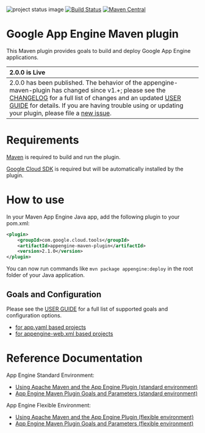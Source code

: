 ![project status image](https://img.shields.io/badge/stability-stable-brightgreen.svg)
[![Build Status](http://travis-ci.org/GoogleCloudPlatform/app-maven-plugin.svg)](http://travis-ci.org/GoogleCloudPlatform/app-maven-plugin)
[![Maven Central](https://maven-badges.herokuapp.com/maven-central/com.google.cloud.tools/appengine-maven-plugin/badge.svg)](https://maven-badges.herokuapp.com/maven-central/com.google.cloud.tools/appengine-maven-plugin)
# Google App Engine Maven plugin

This Maven plugin provides goals to build and deploy Google App Engine applications.

| 2.0.0 is Live |
| :------------------------------ |
| 2.0.0 has been published. The behavior of the appengine-maven-plugin has changed since v1.+; please see the [CHANGELOG](CHANGELOG.md) for a full list of changes and an updated [USER GUIDE](USER_GUIDE.md) for details. If you are having trouble using or updating your plugin, please file a [new issue](https://github.com/GoogleCloudPlatform/app-maven-plugin/issues).|

# Requirements

[Maven](http://maven.apache.org/) is required to build and run the plugin.

[Google Cloud SDK](https://cloud.google.com/sdk/) is required but will be
automatically installed by the plugin.

# How to use

In your Maven App Engine Java app, add the following plugin to your pom.xml:

```XML
<plugin>
    <groupId>com.google.cloud.tools</groupId>
    <artifactId>appengine-maven-plugin</artifactId>
    <version>2.1.0</version>
</plugin>
```

You can now run commands like `mvn package appengine:deploy` in the root folder of your Java application.

## Goals and Configuration

Please see the [USER GUIDE](USER_GUIDE.md) for a full list of supported goals and configuration
options.
* [for app.yaml based projects](USER_GUIDE.md#app-engine-appengine-webxml-based-projects)
* [for appengine-web.xml based projects](USER_GUIDE.md#app-engine-appyaml-based-project)

# Reference Documentation

App Engine Standard Environment:
* [Using Apache Maven and the App Engine Plugin (standard environment)](https://cloud.google.com/appengine/docs/java/tools/using-maven)
* [App Engine Maven Plugin Goals and Parameters (standard environment)](https://cloud.google.com/appengine/docs/java/tools/maven-reference)

App Engine Flexible Environment:
* [Using Apache Maven and the App Engine Plugin (flexible environment)](https://cloud.google.com/appengine/docs/flexible/java/using-maven)
* [App Engine Maven Plugin Goals and Parameters (flexible environment)](https://cloud.google.com/appengine/docs/flexible/java/maven-reference)
